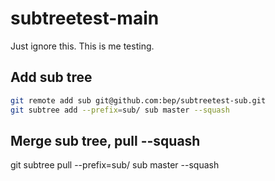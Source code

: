 # subtreetest-main

Just ignore this. This is me testing.


## Add sub tree

```bash
git remote add sub git@github.com:bep/subtreetest-sub.git
git subtree add --prefix=sub/ sub master --squash
```

## Merge sub tree, pull --squash

git subtree pull --prefix=sub/ sub master --squash